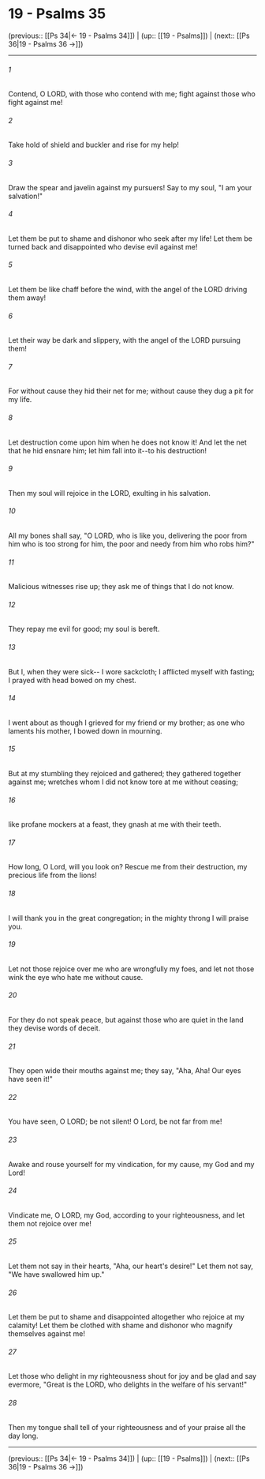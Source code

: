 # 19 - Psalms 35

(previous:: [[Ps 34|← 19 - Psalms 34]]) | (up:: [[19 - Psalms]]) | (next:: [[Ps 36|19 - Psalms 36 →]])

***


###### 1 
Contend, O LORD, with those who contend with me; fight against those who fight against me! 

###### 2 
Take hold of shield and buckler and rise for my help! 

###### 3 
Draw the spear and javelin against my pursuers! Say to my soul, "I am your salvation!" 

###### 4 
Let them be put to shame and dishonor who seek after my life! Let them be turned back and disappointed who devise evil against me! 

###### 5 
Let them be like chaff before the wind, with the angel of the LORD driving them away! 

###### 6 
Let their way be dark and slippery, with the angel of the LORD pursuing them! 

###### 7 
For without cause they hid their net for me; without cause they dug a pit for my life. 

###### 8 
Let destruction come upon him when he does not know it! And let the net that he hid ensnare him; let him fall into it--to his destruction! 

###### 9 
Then my soul will rejoice in the LORD, exulting in his salvation. 

###### 10 
All my bones shall say, "O LORD, who is like you, delivering the poor from him who is too strong for him, the poor and needy from him who robs him?" 

###### 11 
Malicious witnesses rise up; they ask me of things that I do not know. 

###### 12 
They repay me evil for good; my soul is bereft. 

###### 13 
But I, when they were sick-- I wore sackcloth; I afflicted myself with fasting; I prayed with head bowed on my chest. 

###### 14 
I went about as though I grieved for my friend or my brother; as one who laments his mother, I bowed down in mourning. 

###### 15 
But at my stumbling they rejoiced and gathered; they gathered together against me; wretches whom I did not know tore at me without ceasing; 

###### 16 
like profane mockers at a feast, they gnash at me with their teeth. 

###### 17 
How long, O Lord, will you look on? Rescue me from their destruction, my precious life from the lions! 

###### 18 
I will thank you in the great congregation; in the mighty throng I will praise you. 

###### 19 
Let not those rejoice over me who are wrongfully my foes, and let not those wink the eye who hate me without cause. 

###### 20 
For they do not speak peace, but against those who are quiet in the land they devise words of deceit. 

###### 21 
They open wide their mouths against me; they say, "Aha, Aha! Our eyes have seen it!" 

###### 22 
You have seen, O LORD; be not silent! O Lord, be not far from me! 

###### 23 
Awake and rouse yourself for my vindication, for my cause, my God and my Lord! 

###### 24 
Vindicate me, O LORD, my God, according to your righteousness, and let them not rejoice over me! 

###### 25 
Let them not say in their hearts, "Aha, our heart's desire!" Let them not say, "We have swallowed him up." 

###### 26 
Let them be put to shame and disappointed altogether who rejoice at my calamity! Let them be clothed with shame and dishonor who magnify themselves against me! 

###### 27 
Let those who delight in my righteousness shout for joy and be glad and say evermore, "Great is the LORD, who delights in the welfare of his servant!" 

###### 28 
Then my tongue shall tell of your righteousness and of your praise all the day long.

***

(previous:: [[Ps 34|← 19 - Psalms 34]]) | (up:: [[19 - Psalms]]) | (next:: [[Ps 36|19 - Psalms 36 →]])
